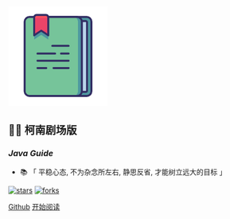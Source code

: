 ![logo](_media/book.png)

## 🦸‍♂️ 柯南剧场版

### *Java Guide*

- 📚 「 平稳心态, 不为杂念所左右, 静思反省, 才能树立远大的目标 」
    
[![stars](https://badgen.net/github/stars/fuzhengwei/fuzhengwei.github.io?icon=github&color=4ab8a1)](https://github.com/mi1440199392)
[![forks](https://badgen.net/github/forks/fuzhengwei/fuzhengwei.github.io?icon=github&color=4ab8a1)](https://gitee.com/hswealth) 

[Github](<https://github.com/mi1440199392>)
[开始阅读](README.md)
